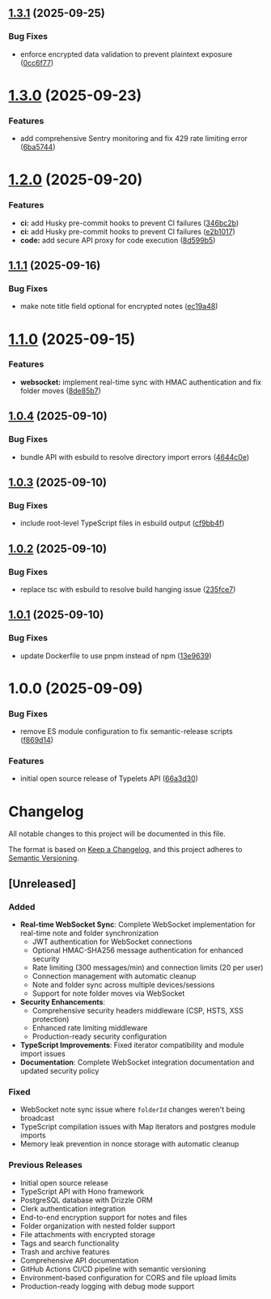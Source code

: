## [1.3.1](https://github.com/typelets/typelets-api/compare/v1.3.0...v1.3.1) (2025-09-25)


### Bug Fixes

* enforce encrypted data validation to prevent plaintext exposure ([0cc6f77](https://github.com/typelets/typelets-api/commit/0cc6f77fcbf9def845e1fae0b871c27f7b1fad95))

# [1.3.0](https://github.com/typelets/typelets-api/compare/v1.2.0...v1.3.0) (2025-09-23)


### Features

* add comprehensive Sentry monitoring and fix 429 rate limiting error ([6ba5744](https://github.com/typelets/typelets-api/commit/6ba5744022d075216e8053b6c2127cbb38a4824e))

# [1.2.0](https://github.com/typelets/typelets-api/compare/v1.1.1...v1.2.0) (2025-09-20)


### Features

* **ci:** add Husky pre-commit hooks to prevent CI failures ([346bc2b](https://github.com/typelets/typelets-api/commit/346bc2bcd087d5000b7cc21032561c60baf43dda))
* **ci:** add Husky pre-commit hooks to prevent CI failures ([e2b1017](https://github.com/typelets/typelets-api/commit/e2b1017d1bbb133dd1067ef9234fb463ad89f15d))
* **code:** add secure API proxy for code execution ([8d599b5](https://github.com/typelets/typelets-api/commit/8d599b5c6c72e3ae871a9cf71b9304fb8541828e))

## [1.1.1](https://github.com/typelets/typelets-api/compare/v1.1.0...v1.1.1) (2025-09-16)


### Bug Fixes

* make note title field optional for encrypted notes ([ec19a48](https://github.com/typelets/typelets-api/commit/ec19a48954a10eb2a2531c3195fc5fe6b3430d70))

# [1.1.0](https://github.com/typelets/typelets-api/compare/v1.0.4...v1.1.0) (2025-09-15)


### Features

* **websocket:** implement real-time sync with HMAC authentication and fix folder moves ([8de85b7](https://github.com/typelets/typelets-api/commit/8de85b7eae38b9af76154e40cdeff53d771f6e92))

## [1.0.4](https://github.com/typelets/typelets-api/compare/v1.0.3...v1.0.4) (2025-09-10)


### Bug Fixes

* bundle API with esbuild to resolve directory import errors ([4644c0e](https://github.com/typelets/typelets-api/commit/4644c0e3d2de2eb5796abab36b931615dc81eead))

## [1.0.3](https://github.com/typelets/typelets-api/compare/v1.0.2...v1.0.3) (2025-09-10)


### Bug Fixes

* include root-level TypeScript files in esbuild output ([cf9bb4f](https://github.com/typelets/typelets-api/commit/cf9bb4fda0fa19925122b816d0375c88c4f39e05))

## [1.0.2](https://github.com/typelets/typelets-api/compare/v1.0.1...v1.0.2) (2025-09-10)


### Bug Fixes

* replace tsc with esbuild to resolve build hanging issue ([235fce7](https://github.com/typelets/typelets-api/commit/235fce77cdde4e2287fe8b25acc7bcb96deb6ff8))

## [1.0.1](https://github.com/typelets/typelets-api/compare/v1.0.0...v1.0.1) (2025-09-10)


### Bug Fixes

* update Dockerfile to use pnpm instead of npm ([13e9639](https://github.com/typelets/typelets-api/commit/13e963965c7e5fa0e060ba8a0d8995eee761620b))

# 1.0.0 (2025-09-09)


### Bug Fixes

* remove ES module configuration to fix semantic-release scripts ([f869d14](https://github.com/typelets/typelets-api/commit/f869d14cf42b35d119d11e3e25daff98060b7129))


### Features

* initial open source release of Typelets API ([66a3d30](https://github.com/typelets/typelets-api/commit/66a3d30dcbc0a33c4118c6948d9537e885298039))

# Changelog

All notable changes to this project will be documented in this file.

The format is based on [Keep a Changelog](https://keepachangelog.com/en/1.0.0/),
and this project adheres to [Semantic Versioning](https://semver.org/spec/v2.0.0.html).

## [Unreleased]

### Added

- **Real-time WebSocket Sync**: Complete WebSocket implementation for real-time note and folder synchronization
  - JWT authentication for WebSocket connections
  - Optional HMAC-SHA256 message authentication for enhanced security
  - Rate limiting (300 messages/min) and connection limits (20 per user)
  - Connection management with automatic cleanup
  - Note and folder sync across multiple devices/sessions
  - Support for note folder moves via WebSocket
- **Security Enhancements**:
  - Comprehensive security headers middleware (CSP, HSTS, XSS protection)
  - Enhanced rate limiting middleware
  - Production-ready security configuration
- **TypeScript Improvements**: Fixed iterator compatibility and module import issues
- **Documentation**: Complete WebSocket integration documentation and updated security policy

### Fixed

- WebSocket note sync issue where `folderId` changes weren't being broadcast
- TypeScript compilation issues with Map iterators and postgres module imports
- Memory leak prevention in nonce storage with automatic cleanup

### Previous Releases

- Initial open source release
- TypeScript API with Hono framework
- PostgreSQL database with Drizzle ORM
- Clerk authentication integration
- End-to-end encryption support for notes and files
- Folder organization with nested folder support
- File attachments with encrypted storage
- Tags and search functionality
- Trash and archive features
- Comprehensive API documentation
- GitHub Actions CI/CD pipeline with semantic versioning
- Environment-based configuration for CORS and file upload limits
- Production-ready logging with debug mode support
